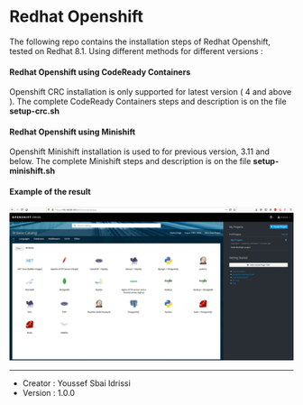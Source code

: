 # Redhat Openshift

The following repo contains the installation steps of Redhat Openshift, tested on Redhat 8.1.
Using different methods for different versions : 

#### Redhat Openshift using CodeReady Containers
Openshift CRC installation is only supported for latest version ( 4 and above ). The complete CodeReady Containers steps and description is on the file **setup-crc.sh**  

#### Redhat Openshift using Minishift
Openshift Minishift installation is used to for previous version, 3.11 and below. The complete Minishift steps and description is on the file **setup-minishift.sh** 

#### Example of the result
![GitHub openshift](https://github.com/sbaiidrissiyoussef/Redhat-Openshift/blob/master/Redhat-Openshift.png)

******************************
* Creator : Youssef Sbai Idrissi
* Version : 1.0.0
